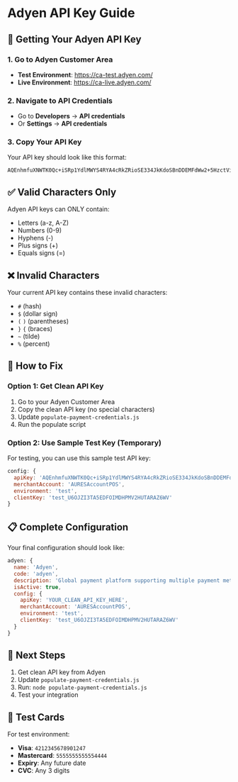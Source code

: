 # Adyen API Key Guide

## 🔑 Getting Your Adyen API Key

### 1. **Go to Adyen Customer Area**
- **Test Environment**: https://ca-test.adyen.com/
- **Live Environment**: https://ca-live.adyen.com/

### 2. **Navigate to API Credentials**
- Go to **Developers** → **API credentials**
- Or **Settings** → **API credentials**

### 3. **Copy Your API Key**
Your API key should look like this format:
```
AQEnhmfuXNWTK0Qc+iSRp1YdlMWYS4RYA4cRkZRioSE334JkKdoSBnDDEMFdWw2+5HzctViMSCJMYAc=-6QO8fIrGtndQrpjryx98FYKxAnLfcijkLM37bEPnwwI=
```

## ✅ **Valid Characters Only**
Adyen API keys can ONLY contain:
- Letters (a-z, A-Z)
- Numbers (0-9)
- Hyphens (-)
- Plus signs (+)
- Equals signs (=)

## ❌ **Invalid Characters**
Your current API key contains these invalid characters:
- `#` (hash)
- `$` (dollar sign)
- `(` `)` (parentheses)
- `}` `{` (braces)
- `~` (tilde)
- `%` (percent)

## 🔧 **How to Fix**

### Option 1: Get Clean API Key
1. Go to your Adyen Customer Area
2. Copy the clean API key (no special characters)
3. Update `populate-payment-credentials.js`
4. Run the populate script

### Option 2: Use Sample Test Key (Temporary)
For testing, you can use this sample test API key:
```javascript
config: {
  apiKey: 'AQEnhmfuXNWTK0Qc+iSRp1YdlMWYS4RYA4cRkZRioSE334JkKdoSBnDDEMFdWw2+5HzctViMSCJMYAc=-6QO8fIrGtndQrpjryx98FYKxAnLfcijkLM37bEPnwwI=',
  merchantAccount: 'AURESAccountPOS',
  environment: 'test',
  clientKey: 'test_U6OJZI3TA5EDFOIMDHPMV2HUTARAZ6WV'
}
```

## 📋 **Complete Configuration**
Your final configuration should look like:
```javascript
adyen: {
  name: 'Adyen',
  code: 'adyen',
  description: 'Global payment platform supporting multiple payment methods',
  isActive: true,
  config: {
    apiKey: 'YOUR_CLEAN_API_KEY_HERE',
    merchantAccount: 'AURESAccountPOS',
    environment: 'test',
    clientKey: 'test_U6OJZI3TA5EDFOIMDHPMV2HUTARAZ6WV'
  }
}
```

## 🚀 **Next Steps**
1. Get clean API key from Adyen
2. Update `populate-payment-credentials.js`
3. Run: `node populate-payment-credentials.js`
4. Test your integration

## 🧪 **Test Cards**
For test environment:
- **Visa**: `4212345678901247`
- **Mastercard**: `5555555555554444`
- **Expiry**: Any future date
- **CVC**: Any 3 digits
